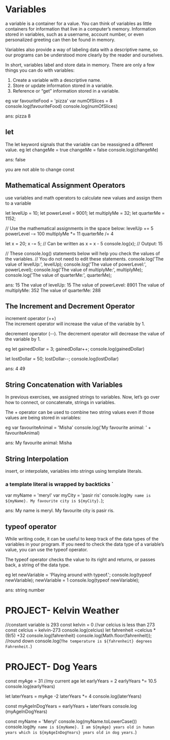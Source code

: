 # Variables

a variable is a container for a value. You can think of variables as little containers for information that live in a computer’s memory. Information stored in variables, such as a username, account number, or even personalized greeting can then be found in memory.

Variables also provide a way of labeling data with a descriptive name, so our programs can be understood more clearly by the reader and ourselves.

In short, variables label and store data in memory. There are only a few things you can do with variables:

1. Create a variable with a descriptive name.
2. Store or update information stored in a variable.
3. Reference or “get” information stored in a variable.

eg
var favouriteFood = 'pizza'
var numOfSlices = 8
console.log(favouriteFood)
console.log(numOfSlices)

ans:
pizza
8

## let

The let keyword signals that the variable can be reassigned a different value.
eg
let changeMe = true
changeMe = false
console.log(changeMe)

ans: false

you are not able to change const

## Mathematical Assignment Operators

use variables and math operators to calculate new values and assign them to a variable

let levelUp = 10;
let powerLevel = 9001;
let multiplyMe = 32;
let quarterMe = 1152;

// Use the mathematical assignments in the space below:
levelUp += 5
powerLevel -= 100
multiplyMe \*= 11
quarterMe /= 4

let x = 20;
x -= 5; // Can be written as x = x - 5
console.log(x); // Output: 15

// These console.log() statements below will help you check the values of the variables.
// You do not need to edit these statements.
console.log('The value of levelUp:', levelUp);
console.log('The value of powerLevel:', powerLevel);
console.log('The value of multiplyMe:', multiplyMe);
console.log('The value of quarterMe:', quarterMe);

ans:
15
The value of levelUp: 15
The value of powerLevel: 8901
The value of multiplyMe: 352
The value of quarterMe: 288

## The Increment and Decrement Operator

increment operator (++)  
The increment operator will increase the value of the variable by 1.

decrement operator (--).
The decrement operator will decrease the value of the variable by 1.

eg
let gainedDollar = 3;
gainedDollar++;
console.log(gainedDollar)

let lostDollar = 50;
lostDollar--;
console.log(lostDollar)

ans:
4
49

## String Concatenation with Variables

In previous exercises, we assigned strings to variables. Now, let’s go over how to connect, or concatenate, strings in variables.

The + operator can be used to combine two string values even if those values are being stored in variables:

eg
var favouriteAnimal = 'Misha'
console.log('My favourite animal: ' + favouriteAnimal)

ans:
My favourite animal: Misha

## String Interpolation

insert, or interpolate, variables into strings using template literals.

### a template literal is wrapped by backticks `

var myName = 'meryl'
var myCity = 'pasir ris'
console.log(`My name is ${myName}. My favourite city is ${myCity}.`);

ans:
My name is meryl. My favourite city is pasir ris.

## typeof operator

While writing code, it can be useful to keep track of the data types of the variables in your program. If you need to check the data type of a variable’s value, you can use the typeof operator.

The typeof operator checks the value to its right and returns, or passes back, a string of the data type.

eg
let newVariable = 'Playing around with typeof.';
console.log(typeof newVariable);
newVariable = 1
console.log(typeof newVariable);

ans:
string
number

# PROJECT- Kelvin Weather

//constant variable is 293
const kelvin = 0
//var celcius is less than 273
const celcius = kelvin-273
console.log(celcius)
let fahrenheit =celcius \* (9/5) +32
console.log(fahrenheit)
console.log(Math.floor(fahrenheit));
//round down
console.log(`The temperature is ${fahrenheit} degrees Fahrenheit.`)

# PROJECT- Dog Years

const myAge = 31
//my current age
let earlyYears = 2
earlyYears \*= 10.5
console.log(earlyYears)

let laterYears = myAge -2
laterYears \*= 4
console.log(laterYears)

const myAgeInDogYears = earlyYears + laterYears
console.log (myAgeInDogYears)

const myName = 'Meryl'
console.log(myName.toLowerCase())
console.log(`My name is ${myName}. I am ${myAge} years old in human years which is ${myAgeInDogYears} years old in dog years.`)
